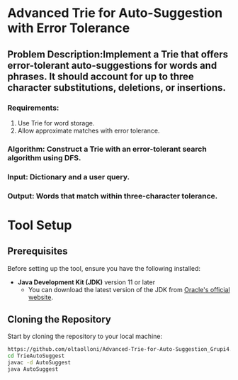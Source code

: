# Advanced Trie for Auto-Suggestion with Error Tolerance

## Problem Description:Implement a Trie that offers error-tolerant auto-suggestions for words and phrases. It should account for up to three character substitutions, deletions, or insertions.

### Requirements:
1. Use Trie for word storage.
2. Allow approximate matches with error tolerance.

### Algorithm: Construct a Trie with an error-tolerant search algorithm using DFS.

### Input: Dictionary and a user query.

### Output: Words that match within three-character tolerance.

# Tool Setup

## Prerequisites

Before setting up the tool, ensure you have the following installed:

- **Java Development Kit (JDK)** version 11 or later
    - You can download the latest version of the JDK from [Oracle's official website](https://www.oracle.com/java/technologies/javase-jdk11-downloads.html).

## Cloning the Repository

Start by cloning the repository to your local machine:

```bash
https://github.com/oltaolloni/Advanced-Trie-for-Auto-Suggestion_Grupi4.git
cd TrieAutoSuggest
javac -d AutoSuggest
java AutoSuggest